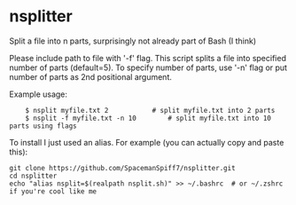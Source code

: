 # nsplitter
Split a file into n parts, surprisingly not already part of Bash (I think)

Please include path to file with '-f' flag.
This script splits a file into specified number of parts (default=5).
To specify number of parts, use '-n' flag or put number of parts as 2nd positional argument.

Example usage:
```	$ nsplit myfile.txt			# split myfile.txt into 5 parts
	$ nsplit myfile.txt 2			# split myfile.txt into 2 parts
	$ nsplit -f myfile.txt -n 10		# split myfile.txt into 10 parts using flags
```
	 
To install I just used an alias. For example (you can actually copy and paste this):
```
git clone https://github.com/SpacemanSpiff7/nsplitter.git
cd nsplitter
echo "alias nsplit=$(realpath nsplit.sh)" >> ~/.bashrc  # or ~/.zshrc if you're cool like me
```
